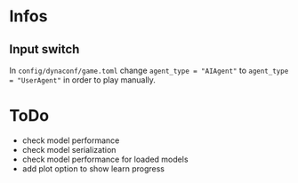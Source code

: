 # Infos
## Input switch
In `config/dynaconf/game.toml` change `agent_type = "AIAgent"` to `agent_type = "UserAgent"` in order to play manually.

# ToDo
* check model performance
* check model serialization
* check model performance for loaded models
* add plot option to show learn progress
